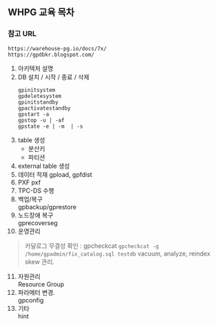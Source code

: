 ## WHPG 교육 목차

### 참고 URL
```
https://warehouse-pg.io/docs/7x/
https://gpdbkr.blogspot.com/
```

1. 아키텍처 설명
2. DB 설치 / 시작 / 종료 / 삭제
   ```
   gpinitsystem 
   gpdeletesystem 
   gpinitstandby 
   gpactivatestandby 
   gpstart -a 
   gpstop -u | -af 
   gpstate -e | -m  | -s  
   ```
4. table 생성
   - 분산키
   - 파티션
5. external table 생성
6. 데이터 적재
   gpload, gpfdist
7. PXF
   pxf 
8. TPC-DS 수행 <br>
9. 백업/복구 <br>
   gpbackup/gprestore
10. 노드장애 복구  <br>
   gprecoverseg
11. 운영관리 <br>
   > 카달로그 무결성 확인 : gpcheckcat
     ```
     gpcheckcat -g /home/gpadmin/fix_catalog.sql testdb
     ```
   > vacuum, analyze, reindex
   > skew 관리.
11. 자원관리 <br>
    Resource Group
12. 파라메터 변경. <br>
    gpconfig
13. 기타 <br>
    hint
